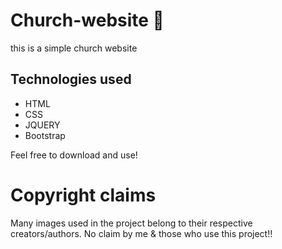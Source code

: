 # Church-website 🌟

this is a simple church website 

## Technologies used
 
 * HTML
 * CSS
 * JQUERY
 * Bootstrap



Feel free to download and use!

# Copyright claims
Many images used in the project belong to their respective creators/authors. No claim by me & those who use this project!!


